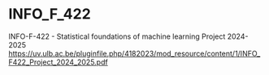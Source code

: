 # INFO_F_422
INFO-F-422 - Statistical foundations of machine learning Project 2024-2025
https://uv.ulb.ac.be/pluginfile.php/4182023/mod_resource/content/1/INFO_F422_Project_2024_2025.pdf
